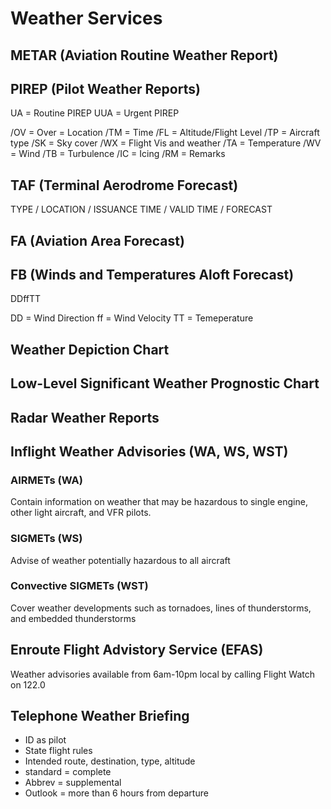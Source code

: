 Weather Services
================

METAR \(Aviation Routine Weather Report\)
-----

PIREP \(Pilot Weather Reports\)
-----
UA = Routine PIREP
UUA = Urgent PIREP

/OV = Over = Location
/TM = Time
/FL = Altitude/Flight Level
/TP = Aircraft type
/SK = Sky cover
/WX = Flight Vis and weather
/TA = Temperature
/WV = Wind
/TB = Turbulence
/IC = Icing
/RM = Remarks

TAF \(Terminal Aerodrome Forecast\)
-----------------------------------
TYPE / LOCATION / ISSUANCE TIME / VALID TIME / FORECAST

FA \(Aviation Area Forecast\)
-----------------------------

FB \(Winds and Temperatures Aloft Forecast\)
--------------------------------------------
DDffTT

DD = Wind Direction
ff = Wind Velocity
TT = Temeperature

Weather Depiction Chart
-----------------------

Low-Level Significant Weather Prognostic Chart
----------------------------------------------

Radar Weather Reports
---------------------

Inflight Weather Advisories \(WA, WS, WST\)
-------------------------------------------

### AIRMETs \(WA\)
Contain information on weather that may be hazardous to single engine, other light aircraft, and VFR pilots.

### SIGMETs \(WS\)
Advise of weather potentially hazardous to all aircraft

### Convective SIGMETs \(WST\)
Cover weather developments such as tornadoes, lines of thunderstorms, and embedded thunderstorms

Enroute Flight Advistory Service \(EFAS\)
-----------------------------------------
Weather advisories available from 6am-10pm local by calling Flight Watch on 122.0

Telephone Weather Briefing
--------------------------
* ID as pilot
* State flight rules
* Intended route, destination, type, altitude
* standard = complete
* Abbrev = supplemental
* Outlook = more than 6 hours from departure
